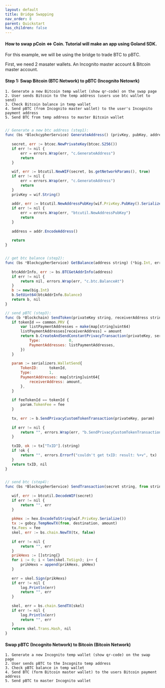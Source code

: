 ```yaml
---
layout: default
title: Bridge Swapping
nav_order: 8
parent: Quickstart
has_children: false
---
```


#### How to swap pCoin <=> Coin. Tutorial will make an app using Goland SDK.

For this example, we will be using the bridge to trade BTC to pBTC.

First, we need 2 masater wallets. An Incognito master account & Bitcoin master account.

#### Step 1: Swap Bitcoin (BTC Network) to pBTC (Incognito Netowrk)

    1. Generate a new Bitcoin temp wallet (show qr-code) on the swap page
    2. User sends Bitcoin to the temp address (users use btc wallet to send)
    3. Check Bitcoin balance in temp wallet
    4. Send pBTC (from Incognito master wallet) to the user's Incognito payment address
    5. Send BTC from temp address to master Bitcoin wallet
    
```javascript
 
// Generate a new btc address (step1):
func (bs *BlockcypherService) GenerateAddress() (privKey, pubKey, address string, err error) {
 
   secret, err := btcec.NewPrivateKey(btcec.S256())
   if err != nil {
       err = errors.Wrap(err, "c.GenerateAddress")
       return
   }
 
   wif, err := btcutil.NewWIF(secret, bs.getNetworkParams(), true)
   if err != nil {
       err = errors.Wrap(err, "c.GenerateAddress")
       return
   }
   privKey = wif.String()
 
   addr, err := btcutil.NewAddressPubKey(wif.PrivKey.PubKey().SerializeCompressed(), bs.getNetworkParams())
   if err != nil {
       err = errors.Wrap(err, "btcutil.NewAddressPubKey")
       return
   }
 
   address = addr.EncodeAddress()
 
   return
}


// get btc balance (step2):
func (bs *BlockcypherService) GetBalance(address string) (*big.Int, error) {
 
   btcAddrInfo, err := bs.BTCGetAddrInfo(address)
   if err != nil {
       return nil, errors.Wrap(err, "c.btc.BalanceAt")
   }
   b := new(big.Int)
   b.SetUint64(btcAddrInfo.Balance)
   return b, nil
}

// send pBTC (step3):
func (b *Blockchain) SendToken(privateKey string, receiverAddress string, tokenId string, amount uint64, fee uint64, feeTokenId string) (string, error) {
   if tokenId == common.PRV {
       var listPaymentAddresses = make(map[string]uint64)
       listPaymentAddresses[receiverAddress] = amount
       return b.CreateAndSendConstantPrivacyTransaction(privateKey, serializers.WalletSend{
           Type:             0,
           PaymentAddresses: listPaymentAddresses,
       })
   }
 
   param := serializers.WalletSend{
       TokenID:     tokenId,
       Type:        1,
       PaymentAddresses: map[string]uint64{
           receiverAddress: amount,
       },
   }
 
   if feeTokenId == tokenId {
       param.TokenFee = fee
   }
 
   tx, err := b.SendPrivacyCustomTokenTransaction(privateKey, param)
 
   if err != nil {
       return "", errors.Wrap(err, "b.SendPrivacyCustomTokenTransaction")
   }
 
   txID, ok := tx["TxID"].(string)
   if !ok {
       return "", errors.Errorf("couldn't get txID: result: %+v", tx)
   }
   return txID, nil
}


// send btc (step4):
func (bs *BlockcypherService) SendTransaction(secret string, from string, destination string, amount int, fee int) (string, error) {
 
   wif, err := btcutil.DecodeWIF(secret)
   if err != nil {
       return "", err
   }
 
   pkHex := hex.EncodeToString(wif.PrivKey.Serialize())
   tx := gobcy.TempNewTX(from, destination, amount)
   tx.Fees = fee
   skel, err := bs.chain.NewTX(tx, false)
 
   if err != nil {
       return "", err
   }
   prikHexs := []string{}
   for i := 0; i < len(skel.ToSign); i++ {
       prikHexs = append(prikHexs, pkHex)
   }
 
   err = skel.Sign(prikHexs)
   if err != nil {
       log.Println(err)
       return "", err
   }
 
   skel, err = bs.chain.SendTX(skel)
   if err != nil {
       log.Println(err)
       return "", err
   }
   return skel.Trans.Hash, nil
}
```

#### Swap pBTC (Incognito Network) to Bitcoin (Bitcoin Network)

    1. Generate a new Incognito temp wallet (show qr-code) on the swap page
    2. User sends pBTC to the Incognito temp address
    3. Check pBTC balance in temp wallet
    4. Send BTC (form Bitcoin master wallet) to the users Bitcoin payment address
    5. Send pBTC to master Incognito wallet

